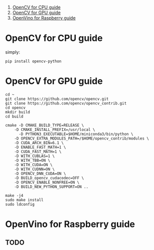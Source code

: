 1. [OpenCV for CPU guide](#opencv-for-cpu-guide)
2. [OpenCV for GPU guide](#opencv-for-gpu-guide)
3. [OpenVino for Raspberry guide](#openvino-for-raspberry-guide)

# OpenCV for CPU guide
simply:
```
pip install opencv-python
```

# OpenCV for GPU guide
```
cd ~
git clone https://github.com/opencv/opencv.git
git clone https://github.com/opencv/opencv_contrib.git
cd opencv
mkdir build
cd build
```

```
cmake -D CMAKE_BUILD_TYPE=RELEASE \
    -D CMAKE_INSTALL_PREFIX=/usr/local \
	  -D PYTHON3_EXECUTABLE=$HOME/miniconda3/bin/python \
    -D OPENCV_EXTRA_MODULES_PATH=/$HOME/opencv_contrib/modules \
    -D CUDA_ARCH_BIN=6.1 \
    -D ENABLE_FAST_MATH=1 \
    -D CUDA_FAST_MATH=1 \
    -D WITH_CUBLAS=1 \
    -D WITH_TBB=ON \
    -D WITH_CUDA=ON \
    -D WITH_CUDNN=ON \
    -D OPENCV_DNN_CUDA=ON \
    -D BUILD_opencv_cudacodec=OFF \
    -D OPENCV_ENABLE_NONFREE=ON \
    -D BUILD_NEW_PYTHON_SUPPORT=ON ..
```

```
make -j4
sudo make install
sudo ldconfig
```

# OpenVino for Raspberry guide
## TODO
